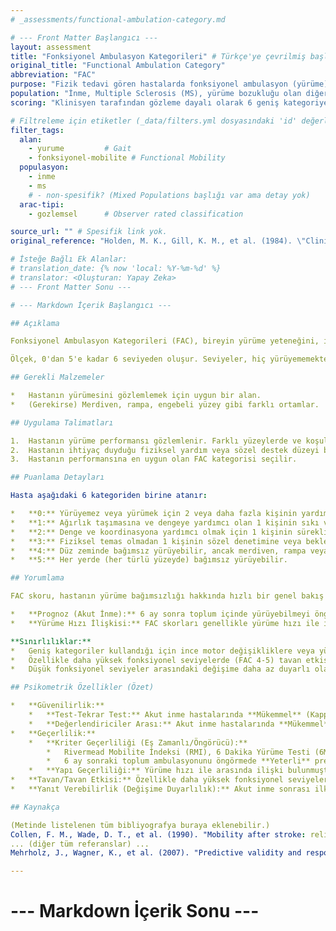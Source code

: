 ```yaml
---
# _assessments/functional-ambulation-category.md

# --- Front Matter Başlangıcı ---
layout: assessment
title: "Fonksiyonel Ambulasyon Kategorileri" # Türkçe'ye çevrilmiş başlık
original_title: "Functional Ambulation Category"
abbreviation: "FAC"
purpose: "Fizik tedavi gören hastalarda fonksiyonel ambulasyon (yürüme) yeteneğini sınıflandırır."
population: "İnme, Multiple Sclerosis (MS), yürüme bozukluğu olan diğer nörolojik hastalar."
scoring: "Klinisyen tarafından gözleme dayalı olarak 6 geniş kategoriye (0-5) ayrılarak puanlanır. 0=Yürüyemez, 5=Her yerde bağımsız yürüyebilir."

# Filtreleme için etiketler (_data/filters.yml dosyasındaki 'id' değerleri kullanılacak)
filter_tags:
  alan:
    - yurume         # Gait
    - fonksiyonel-mobilite # Functional Mobility
  populasyon:
    - inme
    - ms
    # - non-spesifik? (Mixed Populations başlığı var ama detay yok)
  arac-tipi:
    - gozlemsel      # Observer rated classification

source_url: "" # Spesifik link yok.
original_reference: "Holden, M. K., Gill, K. M., et al. (1984). \"Clinical gait assessment in the neurologically impaired. Reliability and meaningfulness.\" Phys Ther 64(1): 35-40." # Muhtemel orijinal veya erken referanslardan biri. Collen 1990 da olabilir.

# İsteğe Bağlı Ek Alanlar:
# translation_date: {% now 'local: %Y-%m-%d' %}
# translator: <Oluşturan: Yapay Zeka>
# --- Front Matter Sonu ---

# --- Markdown İçerik Başlangıcı ---

## Açıklama

Fonksiyonel Ambulasyon Kategorileri (FAC), bireyin yürüme yeteneğini, ihtiyaç duyduğu fiziksel yardım düzeyine göre sınıflandıran basit ve hızlı bir klinik değerlendirme aracıdır. Özellikle inme ve MS gibi nörolojik durumlarda hastanın fonksiyonel yürüme seviyesini kategorize etmek için kullanılır.

Ölçek, 0'dan 5'e kadar 6 seviyeden oluşur. Seviyeler, hiç yürüyememekten veya iki kişinin yardımına ihtiyaç duymaktan, her türlü yüzeyde tamamen bağımsız yürüyebilmeye kadar geniş bir yelpazeyi kapsar. Değerlendirme, klinisyenin hastanın yürümesini gözlemlemesine dayanır.

## Gerekli Malzemeler

*   Hastanın yürümesini gözlemlemek için uygun bir alan.
*   (Gerekirse) Merdiven, rampa, engebeli yüzey gibi farklı ortamlar.

## Uygulama Talimatları

1.  Hastanın yürüme performansı gözlemlenir. Farklı yüzeylerde ve koşullarda (düz zemin, merdiven, rampa vb.) yürüme yeteneği değerlendirilir.
2.  Hastanın ihtiyaç duyduğu fiziksel yardım veya sözel destek düzeyi belirlenir.
3.  Hastanın performansına en uygun olan FAC kategorisi seçilir.

## Puanlama Detayları

Hasta aşağıdaki 6 kategoriden birine atanır:

*   **0:** Yürüyemez veya yürümek için 2 veya daha fazla kişinin yardımına ihtiyaç duyar.
*   **1:** Ağırlık taşımasına ve dengeye yardımcı olan 1 kişinin sıkı ve sürekli fiziksel desteğine ihtiyaç duyar.
*   **2:** Denge ve koordinasyona yardımcı olmak için 1 kişinin sürekli veya aralıklı fiziksel desteğine ihtiyaç duyar.
*   **3:** Fiziksel temas olmadan 1 kişinin sözel denetimine veya bekleme yardımına ihtiyaç duyar.
*   **4:** Düz zeminde bağımsız yürüyebilir, ancak merdiven, rampa veya engebeli yüzeylerde yardıma ihtiyaç duyar.
*   **5:** Her yerde (her türlü yüzeyde) bağımsız yürüyebilir.

## Yorumlama

FAC skoru, hastanın yürüme bağımsızlığı hakkında hızlı bir genel bakış sunar. Skorlar, tedavi hedeflerini belirlemede ve zaman içindeki fonksiyonel değişimi (kategori değişimi olarak) takip etmede kullanılabilir.

*   **Prognoz (Akut İnme):** 6 ay sonra toplum içinde yürüyebilmeyi öngörmede kullanılır. > 4 kesme noktasının duyarlılığı yüksek (%100), özgüllüğü orta (%78) bulunmuştur (Mehrholz et al, 2007).
*   **Yürüme Hızı İlişkisi:** FAC skorları genellikle yürüme hızı ile ilişkilidir; daha yüksek FAC skorları daha yüksek yürüme hızlarına karşılık gelir (Kollen et al, 2006).

**Sınırlılıklar:**
*   Geniş kategoriler kullandığı için ince motor değişikliklere veya yürüme kalitesindeki farklılıklara duyarlı olmayabilir.
*   Özellikle daha yüksek fonksiyonel seviyelerde (FAC 4-5) tavan etkisi gösterebilir.
*   Düşük fonksiyonel seviyeler arasındaki değişime daha az duyarlı olabilir (Salter et al, 2008).

## Psikometrik Özellikler (Özet)

*   **Güvenilirlik:**
    *   **Test-Tekrar Test:** Akut inme hastalarında **Mükemmel** (Kappa = 0.950).
    *   **Değerlendiriciler Arası:** Akut inme hastalarında **Mükemmel** (Kappa = 0.905).
*   **Geçerlilik:**
    *   **Kriter Geçerliliği (Eş Zamanlı/Öngörücü):**
        *   Rivermead Mobilite İndeksi (RMI), 6 Dakika Yürüme Testi (6MWT), yürüme hızı ve adım uzunluğu ile farklı zaman noktalarında **Mükemmel** korelasyonlar göstermiştir (Spearman rho = 0.68 - 0.95).
        *   6 ay sonraki toplum ambulasyonunu öngörmede **Yeterli** prediktif geçerliliğe sahiptir (AUC = 0.89).
    *   **Yapı Geçerliliği:** Yürüme hızı ile arasında ilişki bulunmuştur (regresyon katsayısı=0.113).
*   **Tavan/Tavan Etkisi:** Özellikle daha yüksek fonksiyonel seviyelerde **tavan etkisi** rapor edilmiştir.
*   **Yanıt Verebilirlik (Değişime Duyarlılık):** Akut inme sonrası ilk haftalarda ve 6 aya kadar olan dönemde anlamlı değişiklikler gösterdiği bulunmuştur (SRM = 0.70 - 1.02). Ancak düşük fonksiyonel seviyeler arasındaki değişime daha az duyarlı olabileceği belirtilmiştir.

## Kaynakça

(Metinde listelenen tüm bibliyografya buraya eklenebilir.)
Collen, F. M., Wade, D. T., et al. (1990). "Mobility after stroke: reliability of measures of impairment and disability." Int Disabil Stud 12(1): 6-9.
... (diğer tüm referanslar) ...
Mehrholz, J., Wagner, K., et al. (2007). "Predictive validity and responsiveness of the functional ambulation category in hemiparetic patients after stroke." Arch Phys Med Rehabil 88(17908575): 1314-1319.

---
```

# --- Markdown İçerik Sonu ---
